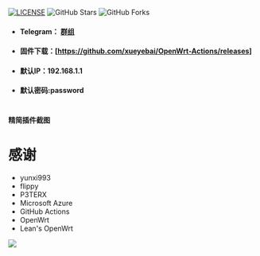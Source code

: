 [![LICENSE](https://img.shields.io/github/license/mashape/apistatus.svg?style=flat-square&label=LICENSE)](https://github.com/yunxi993/OpenWrt-ARMv8/blob/main/LICENSE)
![GitHub Stars](https://img.shields.io/github/stars/yunxi993/OpenWrt-ARMv8.svg?style=flat-square&label=Stars&logo=github)
![GitHub Forks](https://img.shields.io/github/forks/yunxi993/OpenWrt-ARMv8.svg?style=flat-square&label=Forks&logo=github)

* #### Telegram： [群组](https://t.me/passwall2)
* #### 固件下载：[https://github.com/xueyebai/OpenWrt-Actions/releases]
* #### 默认IP：192.168.1.1
* #### 默认密码:password
#
#### 精简插件截图

# 感谢
- yunxi993
- flippy
- P3TERX
- Microsoft Azure
- GitHub Actions
- OpenWrt
- Lean's OpenWrt

![](http://profile-counter.glitch.me/OpenWrt-ARMv8/count.svg)
